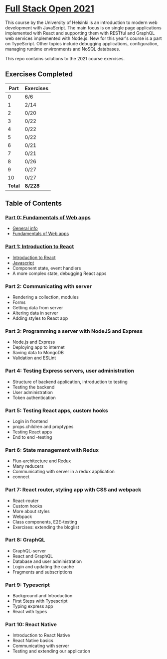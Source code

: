 # [Full Stack Open 2021](https://fullstackopen.com/en/ 'Full Stack Open 2021 Homepage')

This course by the University of Helsinki is an introduction to modern web development with JavaScript. The main focus is on single page applications implemented with React and supporting them with RESTful and GraphQL web services implemented with Node.js. New for this year's course is a part on TypeScript. Other topics include debugging applications, configuration, managing runtime environments and NoSQL databases.

This repo contains solutions to the 2021 course exercises.

## Exercises Completed

| Part      | Exercises   |
| --------- | ----------- |
| 0         | 6/6         |
| 1         | 2/14       |
| 2         | 0/20       |
| 3         | 0/22       |
| 4         | 0/22       |
| 5         | 0/22       |
| 6         | 0/21       |
| 7         | 0/21       |
| 8         | 0/26       |
| 9         | 0/27       |
| 10        | 0/27         |
| **Total** | **8/228** |

## Table of Contents

### [Part 0: Fundamentals of Web apps](https://fullstackopen.com/en/part0)

- [General info](https://fullstackopen.com/en/part0/general_info)
- [Fundamentals of Web apps](https://fullstackopen.com/en/part0/fundamentals_of_web_apps)

### [Part 1: Introduction to React](https://fullstackopen.com/en/part1)

- [Introduction to React](https://fullstackopen.com/en/part1/introduction_to_react)
- [Javascript](https://fullstackopen.com/en/part1/java_script)
- Component state, event handlers
- A more complex state, debugging React apps

### Part 2: Communicating with server

- Rendering a collection, modules
- Forms
- Getting data from server
- Altering data in server
- Adding styles to React app

### Part 3: Programming a server with NodeJS and Express

- Node.js and Express
- Deploying app to internet
- Saving data to MongoDB
- Validation and ESLint

### Part 4: Testing Express servers, user administration

- Structure of backend application, introduction to testing
- Testing the backend
- User administration
- Token authentication

### Part 5: Testing React apps, custom hooks

- Login in frontend
- props.children and proptypes
- Testing React apps
- End to end -testing

### Part 6: State management with Redux

- Flux-architecture and Redux
- Many reducers
- Communicating with server in a redux application
- connect

### Part 7: React router, styling app with CSS and webpack

- React-router
- Custom hooks
- More about styles
- Webpack
- Class components, E2E-testing
- Exercises: extending the bloglist

### Part 8: GraphQL

- GraphQL-server
- React and GraphQL
- Database and user administration
- Login and updating the cache
- Fragments and subscriptions

### Part 9: Typescript

- Background and Introduction
- First Steps with Typescript
- Typing express app
- React with types

### Part 10: React Native

- Introduction to React Native
- React Native basics
- Communicating with server
- Testing and extending our application
